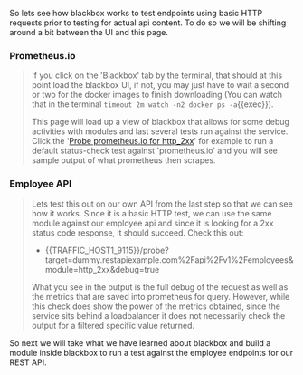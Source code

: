 So lets see how blackbox works to test endpoints using basic HTTP requests prior to testing for actual api content.  To do so we will be shifting around a bit between the UI and this page.

### Prometheus.io

> If you click on the 'Blackbox' tab by the terminal, that should at this point load the blackbox UI, if not, you may just have to wait a second or two for the docker images to finish downloading (You can watch that in the terminal `timeout 2m watch -n2 docker ps -a`{{exec}}).  
>
> This page will load up a view of blackbox that allows for some debug activities with modules and last several tests run against the service.  Click the '[Probe prometheus.io for http_2xx]({{TRAFFIC_HOST1_9115}}/probe?target=prometheus.io&module=http_2xx)' for example to run a default status-check test against 'prometheus.io' and you will see sample output of what prometheus then scrapes.

### Employee API

> Lets test this out on our own API from the last step so that we can see how it works.  Since it is a basic HTTP test, we can use the same module against our employee api and since it is looking for a 2xx status code response, it should succeed.  Check this out:
>
> * {{TRAFFIC_HOST1_9115}}/probe?target=dummy.restapiexample.com%2Fapi%2Fv1%2Femployees&module=http_2xx&debug=true
>
> What you see in the output is the full debug of the request as well as the metrics that are saved into prometheus for query.  However, while this check does show the power of the metrics obtained, since the service sits behind a loadbalancer it does not necessarily check the output for a filtered specific value returned.

So next we will take what we have learned about blackbox and build a module inside blackbox to run a test against the employee endpoints for our REST API.
